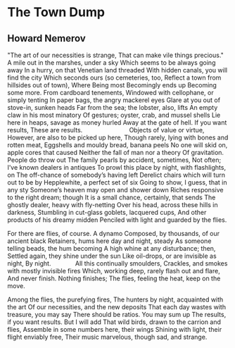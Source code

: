# The Town Dump
## Howard Nemerov
"The art of our necessities is strange,
That can make vile things precious."
A mile out in the marshes, under a sky
Which seems to be always going away
In a hurry, on that Venetian land threaded
With hidden canals, you will find the city
Which seconds ours (so cemeteries, too,
Reflect a town from hillsides out of town),
Where Being most Becomingly ends up
Becoming some more. From cardboard tenements,
Windowed with cellophane, or simply tenting
In paper bags, the angry mackerel eyes
Glare at you out of stove-in, sunken heads
Far from the sea; the lobster, also, lifts
An empty claw in his most minatory
Of gestures; oyster, crab, and mussel shells
Lie here in heaps, savage as money hurled
Away at the gate of hell. If you want results,
These are results.
                          Objects of value or virtue,
However, are also to be picked up here,
Though rarely, lying with bones and rotten meat,
Eggshells and mouldy bread, banana peels
No one will skid on, apple cores that caused
Neither the fall of man nor a theory
Of gravitation. People do throw out
The family pearls by accident, sometimes,
Not often; I’ve known dealers in antiques
To prowl this place by night, with flashlights, on
The off-chance of somebody’s having left
Derelict chairs which will turn out to be
by Hepplewhite, a perfect set of six
Going to show, I guess, that in any sty
Someone’s heaven may open and shower down
Riches responsive to the right dream; though
It is a small chance, certainly, that sends
The ghostly dealer, heavy with fly-netting
Over his head, across these hills in darkness,
Stumbling in cut-glass goblets, lacquered cups,
And other products of his dreamy midden
Penciled with light and guarded by the flies.

For there are flies, of course. A dynamo
Composed, by thousands, of our ancient black
Retainers, hums here day and night, steady
As someone telling beads, the hum becoming
A high whine at any disturbance; then,
Settled again, they shine under the sun
Like oil-drops, or are invisible as night,
By night.
             All this continually smoulders,
Crackles, and smokes with mostly invisible fires
Which, working deep, rarely flash out and flare,
And never finish. Nothing finishes;
The flies, feeling the heat, keep on the move.

Among the flies, the purefying fires,
The hunters by night, acquainted with the art
Of our necessities, and the new deposits
That each day wastes with treasure, you may say
There should be ratios. You may sum up
The results, if you want results. But I will add
That wild birds, drawn to the carrion and flies,
Assemble in some numbers here, their wings
Shining with light, their flight enviably free,
Their music marvelous, though sad, and strange.